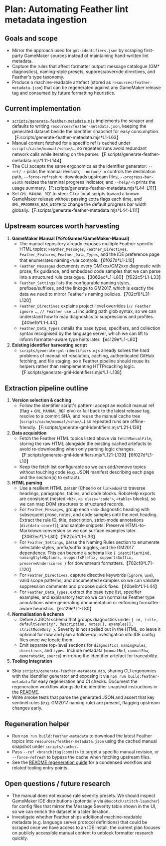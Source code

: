 # Plan: Automating Feather lint metadata ingestion

## Goals and scope
- Mirror the approach used for `gml-identifiers.json` by scraping first-party GameMaker sources instead of maintaining hand-written lint metadata.
- Capture the rules that affect formatter output: message catalogue (GM* diagnostics), naming-style presets, suppress/override directives, and Feather's type taxonomy.
- Produce a machine-readable artefact (stored as `resources/feather-metadata.json`) that can be regenerated against any GameMaker release tag and consumed by future formatting heuristics.

## Current implementation
- [`scripts/generate-feather-metadata.mjs`](../scripts/generate-feather-metadata.mjs) implements the scraper and defaults to writing `resources/feather-metadata.json`, keeping the generated dataset beside the identifier snapshot for easy consumption.【F:scripts/generate-feather-metadata.mjs†L1-L63】
- Manual content fetched for a specific ref is cached under `scripts/cache/manual/<sha>/…`, so repeated runs avoid redundant network calls while iterating on the parser.【F:scripts/generate-feather-metadata.mjs†L11-L144】
- The CLI accepts the same ergonomics as the identifier generator: `--ref/-r` picks the manual revision, `--output/-o` controls the destination path, `--force-refresh` re-downloads upstream files, `--progress-bar-width` resizes the terminal progress indicator, and `--help/-h` prints the usage summary.【F:scripts/generate-feather-metadata.mjs†L44-L111】
- Set `GML_MANUAL_REF` to steer CI or local scripts toward a known GameMaker release without passing extra flags each time, and `GML_PROGRESS_BAR_WIDTH` to change the default progress bar width globally.【F:scripts/generate-feather-metadata.mjs†L44-L111】

## Upstream sources worth harvesting
1. **GameMaker Manual (YoYoGames/GameMaker-Manual)**
   - The manual repository already exposes multiple Feather-specific HTML topics: `Feather_Messages`, `Feather_Directives`, `Feather_Features`, `Feather_Data_Types`, and the IDE preference page that enumerates naming-rule controls.【6f027d†L1-L10】
   - `Feather_Messages` documents every GM1xxx/GM2xxx diagnostic with prose, fix guidance, and embedded code samples that we can parse into a structured rule catalogue.【3062ec†L1-L80】【f622c5†L1-L33】
   - `Feather_Settings` lists the configurable naming styles, prefixes/suffixes, and the linkage to GM2017, which is exactly the data we need to mirror Feather's naming policies.【702cf8†L31-L120】
   - `Feather_Directives` explains project-level overrides (`// Feather ignore …`, `// Feather use …`) including path glob syntax, so we can understand how to map diagnostics to suppressions and profiles.【40be1b†L1-L44】
   - `Feather_Data_Types` details the base types, specifiers, and collection syntax recognised by the language server, which we can lift to inform formatter-aware type hints later.【ec129e†L1-L80】
2. **Existing identifier harvesting script**
   - `scripts/generate-gml-identifiers.mjs` already solves the hard problems of manual ref resolution, caching, authenticated GitHub fetching, and file staging, so a Feather pipeline should reuse its helpers rather than reimplementing HTTP/caching logic.【F:scripts/generate-gml-identifiers.mjs†L1-L138】

## Extraction pipeline outline
1. **Version selection & caching**
   - Follow the identifier script's pattern: accept an explicit manual ref (flag + `GML_MANUAL_REF` env) or fall back to the latest release tag, resolve to a commit SHA, and reuse the manual cache tree (`scripts/cache/manual/<sha>/…`) so repeated runs are offline-friendly.【F:scripts/generate-gml-identifiers.mjs†L21-L139】
2. **Data acquisition**
   - Fetch the Feather HTML topics listed above via `fetchManualFile`, storing the raw HTML alongside the existing cached artefacts to avoid re-downloading when only parsing logic changes.【F:scripts/generate-gml-identifiers.mjs†L121-L139】【6f027d†L1-L10】
   - Keep the fetch list configurable so we can add/remove topics without touching code (e.g. JSON manifest describing each page and the section(s) to extract).
3. **HTML parsing**
   - Use a resilient HTML parser (Cheerio or `linkedom`) to traverse headings, paragraphs, tables, and code blocks. RoboHelp exports are consistent (nested `<h3>`, `<p class="code">`, `<table>` blocks), so we can map DOM structures to structured records.
   - For `Feather_Messages`, group each `<h3>` diagnostic heading with subsequent prose, notes, and code samples until the next heading. Extract the rule ID, title, description, strict-mode annotations (`div[data-conref]`), and sample snippets. Preserve HTML-to-Markdown conversion so we can surface examples later.【3062ec†L1-L80】【f622c5†L1-L33】
   - For `Feather_Settings`, parse the Naming Rules section to enumerate selectable styles, prefix/suffix toggles, and the GM2017 dependency. This can become a schema like `{ identifierKind, namingStyleOptions, supportsPrefix, supportsSuffix, preserveUnderscores }` for downstream formatters.【702cf8†L71-L120】
   - For `Feather_Directives`, capture directive keywords (`ignore`, `use`), valid scope patterns, and documented examples so we can validate suppression comments and propose quick fixes.【40be1b†L1-L44】
   - For `Feather_Data_Types`, extract the base type list, specifier examples, and explanatory text so we can normalise Feather type annotations when generating documentation or enforcing formatter-aware heuristics.【ec129e†L1-L80】
4. **Normalisation & schema**
   - Define a JSON schema that groups diagnostics under `{ id, title, defaultSeverity?, description, notes[], examples[], strictModeOnly }`. Severity is not spelled out in the HTML, so leave it optional for now and plan a follow-up investigation into IDE config files once we locate them.
   - Emit separate top-level sections for `diagnostics`, `namingRules`, `directives`, and `types`. Include metadata (`manualRef`, `commitSha`, `generatedAt`, `source`) mirroring the identifier artefact for traceability.
5. **Tooling integration**
  - Ship `scripts/generate-feather-metadata.mjs`, sharing CLI ergonomics with the identifier generator and exposing it via `npm run build:feather-metadata` for easy regeneration and CI checks. Document the regeneration workflow alongside the identifier snapshot instructions in the [README](../README.md#regenerate-metadata-snapshots).
  - Write smoke tests that parse the generated JSON and assert that key sentinel rules (e.g. GM2017 naming rule) are present, flagging upstream changes early.

## Regeneration helper
- Run `npm run build:feather-metadata` to download the latest Feather topics into `resources/feather-metadata.json` using the cached manual snapshot under `scripts/cache/`.
- Pass `--ref <branch|tag|commit>` to target a specific manual revision, or `--force-refresh` to bypass the cache when fetching upstream files.
- See the [README regeneration guide](../README.md#regenerate-metadata-snapshots) for a condensed workflow and related tooling entry points.

## Open questions / future research
- The manual does not expose rule severity presets. We should inspect GameMaker IDE distributions (potentially via `@bscotch/stitch-launcher`) for config files that mirror the Message Severity table shown in the UI, so we can enrich the dataset in a later iteration.
- Investigate whether Feather ships additional machine-readable metadata (e.g. language server protocol definitions) that could be scraped once we have access to an IDE install; the current plan focuses on publicly accessible manual content to unblock formatter research quickly.
